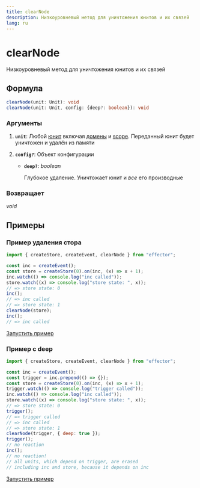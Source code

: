 ```yaml
---
title: clearNode
description: Низкоуровневый метод для уничтожения юнитов и их связей
lang: ru
---
```


# clearNode

Низкоуровневый метод для уничтожения юнитов и их связей

## Формула

```ts
clearNode(unit: Unit): void
clearNode(unit: Unit, config: {deep?: boolean}): void
```

### Аргументы

1. **`unit`**: Любой [юнит](/ru/explanation/glossary.md#unit) включая [домены](/ru/api/effector/Domain.md) и [scope](/ru/api/effector/Scope.md). Переданный юнит будет уничтожен и удалён из памяти
2. **`config?`**: Объект конфигурации

   - **`deep?`**: _boolean_

     Глубокое удаление. Уничтожает юнит и _все_ его производные

### Возвращает

_void_

## Примеры

### Пример удаления стора

```js
import { createStore, createEvent, clearNode } from "effector";

const inc = createEvent();
const store = createStore(0).on(inc, (x) => x + 1);
inc.watch(() => console.log("inc called"));
store.watch((x) => console.log("store state: ", x));
// => store state: 0
inc();
// => inc called
// => store state: 1
clearNode(store);
inc();
// => inc called
```

[Запустить пример](https://share.effector.dev/WjuSl6aN)

### Пример с deep

```js
import { createStore, createEvent, clearNode } from "effector";

const inc = createEvent();
const trigger = inc.prepend(() => {});
const store = createStore(0).on(inc, (x) => x + 1);
trigger.watch(() => console.log("trigger called"));
inc.watch(() => console.log("inc called"));
store.watch((x) => console.log("store state: ", x));
// => store state: 0
trigger();
// => trigger called
// => inc called
// => store state: 1
clearNode(trigger, { deep: true });
trigger();
// no reaction
inc();
// no reaction!
// all units, which depend on trigger, are erased
// including inc and store, because it depends on inc
```

[Запустить пример](https://share.effector.dev/EkETZtKI)

